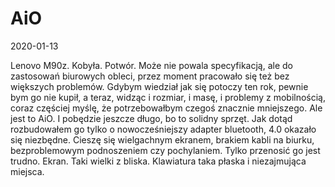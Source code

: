 # AiO
2020-01-13

Lenovo M90z. Kobyła. Potwór. Może nie powala specyfikacją, ale do zastosowań biurowych obleci, przez moment pracowało się też bez większych problemów. Gdybym wiedział jak się potoczy ten rok, pewnie bym go nie kupił, a teraz, widząc i rozmiar, i masę, i problemy z mobilnością, coraz częściej myślę, że potrzebowałbym czegoś znacznie mniejszego. Ale jest to AiO. I pobędzie jeszcze długo, bo to solidny sprzęt.
Jak dotąd rozbudowałem go tylko o nowocześniejszy adapter bluetooth, 4.0 okazało się niezbędne. Cieszę się wielgachnym ekranem, brakiem kabli na biurku, bezproblemowym podnoszeniem czy pochylaniem. Tylko przenosić go jest trudno.
Ekran. Taki wielki z bliska. Klawiatura taka płaska i niezajmująca miejsca.

